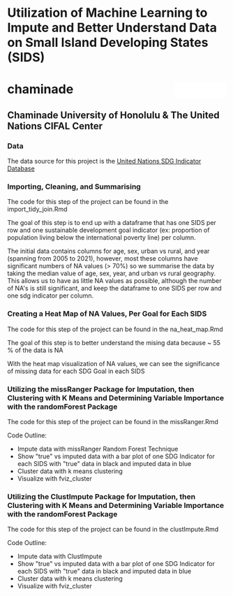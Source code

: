 # Utilization of Machine Learning to Impute and Better Understand Data on Small Island Developing States (SIDS)



# chaminade <img src="visualizations/cuh_logo.png" align="right" width="120" />





## Chaminade University of Honolulu & The United Nations CIFAL Center 

### Data

The data source for this project is the [United Nations SDG Indicator Database](https://unstats.un.org/sdgs/dataportal/database)

### Importing, Cleaning, and Summarising

The code for this step of the project can be found in the import_tidy_join.Rmd

The goal of this step is to end up with a dataframe that has one SIDS per row and one sustainable development goal indicator (ex: proportion of population living below the international poverty line) per column.

The initial data contains columns for age, sex, urban vs rural, and year (spanning from 2005 to 2021), however, most these columns have significant numbers of NA values (> 70%) so we summarise the data by taking the median value of age, sex, year, and urban vs rural geography. This allows us to have as little NA values as possible, although the number of NA's is still significant, and keep the dataframe to one SIDS per row and one sdg indicator per column.


### Creating a Heat Map of NA Values, Per Goal for Each SIDS

The code for this step of the project can be found in the na_heat_map.Rmd

The goal of this step is to better understand the mising data because ~ 55 % of the data is NA

With the heat map visualization of NA values, we can see the significance of missing data for each SDG Goal in each SIDS

### Utilizing the missRanger Package for Imputation, then Clustering with K Means and Determining Variable Importance with the randomForest Package

The code for this step of the project can be found in the missRanger.Rmd

Code Outline:
  - Impute data with missRanger Random Forest Technique
  - Show "true" vs imputed data with a bar plot of one SDG Indicator for each SIDS with "true" data in black and imputed data in blue
  - Cluster data with k means clustering
  - Visualize with fviz_cluster

### Utilizing the ClustImpute Package for Imputation, then Clustering with K Means and Determining Variable Importance with the randomForest Package


The code for this step of the project can be found in the clustImpute.Rmd

Code Outline:
  - Impute data with ClustImpute
  - Show "true" vs imputed data with a bar plot of one SDG Indicator for each SIDS with "true" data in black and imputed data in blue
  - Cluster data with k means clustering
  - Visualize with fviz_cluster

